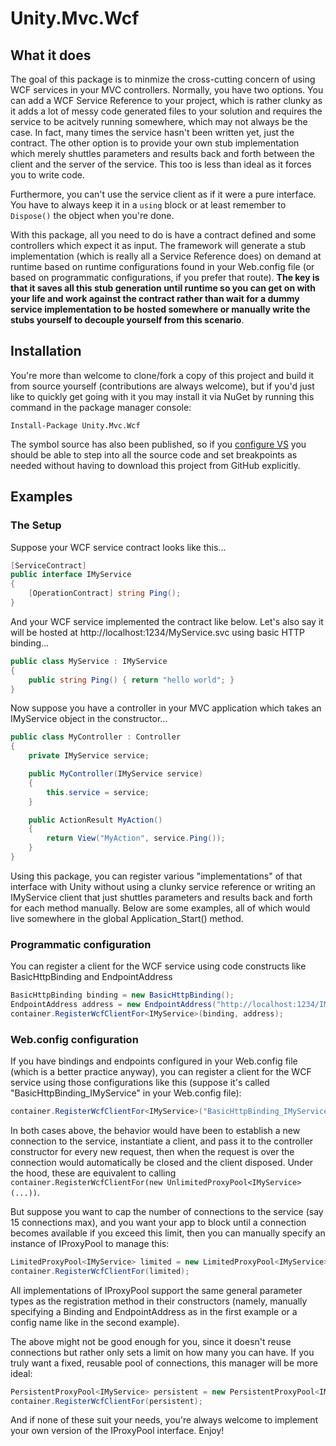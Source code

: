 # Unity.Mvc.Wcf

## What it does

The goal of this package is to minmize the cross-cutting
concern of using WCF services in your MVC controllers. Normally,
you have two options. You can add a WCF Service Reference
to your project, which is rather clunky as it adds a lot
of messy code generated files to your solution and requires
the service to be acitvely running somewhere, which may not
always be the case. In fact, many times the service hasn't
been written yet, just the contract. The other option is to
provide your own stub implementation which merely shuttles
parameters and results back and forth between the client
and the server of the service. This too is less than ideal
as it forces you to write code.

Furthermore, you can't use the service client as if it were a
pure interface. You have to always keep it in a `using` block
or at least remember to `Dispose()` the object when you're done.

With this package, all you need to do is have a contract defined
and some controllers which expect it as input. The framework will
generate a stub implementation (which is really all a Service Reference
does) on demand at runtime based on runtime configurations found in
your Web.config file (or based on programmatic configurations, if
you prefer that route). **The key is that it saves all this stub
generation until runtime so you can get on with your life and
work against the contract rather than wait for a dummy service
implementation to be hosted somewhere or manually write the stubs
yourself to decouple yourself from this scenario**.

## Installation

You're more than welcome to clone/fork a copy of this project and
build it from source yourself (contributions are always welcome),
but if you'd just like to quickly get going with it you may install
it via NuGet by running this command in the package manager console:

```
Install-Package Unity.Mvc.Wcf
```

The symbol source has also been published, so if you [configure VS](http://www.symbolsource.org/Public/Home/VisualStudio)
you should be able to step into all the source code and set breakpoints
as needed without having to download this project from GitHub explicitly.

## Examples

### The Setup

Suppose your WCF service contract looks like this...

```C#
[ServiceContract]
public interface IMyService
{
    [OperationContract] string Ping();
}
```

And your WCF service implemented the contract like below.
Let's also say it will be hosted at http://localhost:1234/MyService.svc
using basic HTTP binding...

```C#
public class MyService : IMyService
{
    public string Ping() { return "hello world"; }
}
```

Now suppose you have a controller in your MVC application
which takes an IMyService object in the constructor...

```C#
public class MyController : Controller
{
    private IMyService service;

    public MyController(IMyService service)
    {
        this.service = service;
    }

    public ActionResult MyAction()
    {
        return View("MyAction", service.Ping());
    }
}
```

Using this package, you can register various "implementations"
of that interface with Unity without using a clunky service reference
or writing an IMyService client that just shuttles parameters and
results back and forth for each method manually. Below are some examples,
all of which would live somewhere in the global Application_Start() method.

### Programmatic configuration

You can register a client for the WCF service using
code constructs like BasicHttpBinding and EndpointAddress

```C#
BasicHttpBinding binding = new BasicHttpBinding();
EndpointAddress address = new EndpointAddress("http://localhost:1234/IMyService.svc");
container.RegisterWcfClientFor<IMyService>(binding, address);
```

### Web.config configuration

If you have bindings and endpoints configured in
your Web.config file (which is a better practice anyway),
you can register a client for the WCF service using
those configurations like this (suppose it's called
"BasicHttpBinding_IMyService" in your Web.config file):

```C#
container.RegisterWcfClientFor<IMyService>("BasicHttpBinding_IMyService");
```

In both cases above, the behavior would have been to establish
a new connection to the service, instantiate a client, and pass it
to the controller constructor for every new request, then when the
request is over the connection would automatically be closed and
the client disposed. Under the hood, these are equivalent to calling
`container.RegisterWcfClientFor(new UnlimitedProxyPool<IMyService>(...))`.

But suppose you want to cap the number of connections to the service
(say 15 connections max), and you want your app to block until
a connection becomes available if you exceed this limit, then you
can manually specify an instance of IProxyPool to manage this:

```C#
LimitedProxyPool<IMyService> limited = new LimitedProxyPool<IMyService>(15, "BasicHttpBinding_IMyService");
container.RegisterWcfClientFor(limited);
```

All implementations of IProxyPool support the same general parameter types
as the registration method in their constructors (namely, manually specifying
a Binding and EndpointAddress as in the first example or a config name like
in the second example).

The above might not be good enough for you, since it doesn't reuse
connections but rather only sets a limit on how many you can have.
If you truly want a fixed, reusable pool of connections, this manager
will be more ideal:

```C#
PersistentProxyPool<IMyService> persistent = new PersistentProxyPool<IMyService>(15, binding, address);
container.RegisterWcfClientFor(persistent);
```

And if none of these suit your needs, you're always welcome to implement
your own version of the IProxyPool interface. Enjoy!
